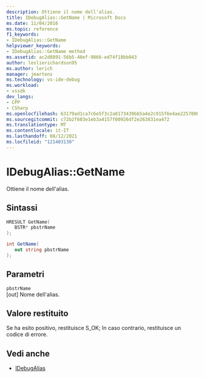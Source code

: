```yaml
---
description: Ottiene il nome dell'alias.
title: IDebugAlias::GetName | Microsoft Docs
ms.date: 11/04/2016
ms.topic: reference
f1_keywords:
- IDebugAlias::GetName
helpviewer_keywords:
- IDebugAlias::GetName method
ms.assetid: ac2d8891-56b5-40ef-9866-ed74f18bb043
author: leslierichardson95
ms.author: lerich
manager: jmartens
ms.technology: vs-ide-debug
ms.workload:
- vssdk
dev_langs:
- CPP
- CSharp
ms.openlocfilehash: 63179ad1ca7c6e5f3c2a8173439bb5a4e2c915f6e4ae22578003b18a63259df6
ms.sourcegitcommit: c72b2f603e1eb3a4157f00926df2e263831ea472
ms.translationtype: MT
ms.contentlocale: it-IT
ms.lasthandoff: 08/12/2021
ms.locfileid: "121403130"
---
```

# <a name="idebugaliasgetname"></a>IDebugAlias::GetName
Ottiene il nome dell'alias.

## <a name="syntax"></a>Sintassi

```cpp
HRESULT GetName(
   BSTR* pbstrName
);
```

```csharp
int GetName(
   out string pbstrName
);
```

## <a name="parameters"></a>Parametri
`pbstrName`\
[out] Nome dell'alias.

## <a name="return-value"></a>Valore restituito
 Se ha esito positivo, restituisce S_OK; In caso contrario, restituisce un codice di errore.

## <a name="see-also"></a>Vedi anche
- [IDebugAlias](../../../extensibility/debugger/reference/idebugalias.md)
